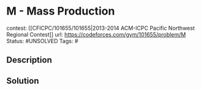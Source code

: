 # M - Mass Production

contest: [[CFICPC/101655/101655|2013-2014 ACM-ICPC Pacific Northwest Regional Contest]]
url: https://codeforces.com/gym/101655/problem/M
Status: #UNSOLVED
Tags: #

## Description

## Solution

